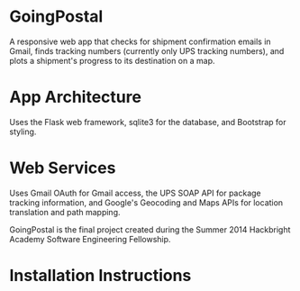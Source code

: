 GoingPostal
===========

A responsive web app that checks for shipment confirmation emails in Gmail,
finds tracking numbers (currently only UPS tracking numbers), and plots a 
shipment's progress to its destination on a map.

# App Architecture
Uses the Flask web framework, sqlite3 for the database, and Bootstrap for 
styling.

# Web Services
Uses Gmail OAuth for Gmail access, the UPS SOAP API for package tracking 
information, and Google's Geocoding and Maps APIs for location translation
and path mapping.

GoingPostal is the final project created during the Summer 2014 Hackbright 
Academy Software Engineering Fellowship.

Installation Instructions
===========
